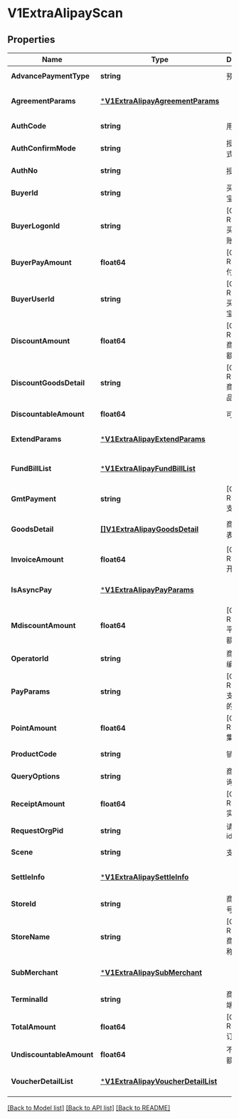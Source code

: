 # V1ExtraAlipayScan

## Properties
Name | Type | Description | Notes
------------ | ------------- | ------------- | -------------
**AdvancePaymentType** | **string** | 预授权类型 | [default to null]
**AgreementParams** | [***V1ExtraAlipayAgreementParams**](v1ExtraAlipayAgreementParams.md) |  | [optional] [default to null]
**AuthCode** | **string** | 用户的条码 | [default to null]
**AuthConfirmMode** | **string** | 授权确认方式 | [default to null]
**AuthNo** | **string** | 授权号 | [default to null]
**BuyerId** | **string** | 买家的支付宝用户id | [default to null]
**BuyerLogonId** | **string** | [ONLY IN RESPONSE] 买家支付宝账号 | [default to null]
**BuyerPayAmount** | **float64** | [ONLY IN RESPONSE] 付款金额 | [default to null]
**BuyerUserId** | **string** | [ONLY IN RESPONSE] 买家在支付宝的用户id | [default to null]
**DiscountAmount** | **float64** | [ONLY IN RESPONSE] 商家优惠金额 | [default to null]
**DiscountGoodsDetail** | **string** | [ONLY IN RESPONSE] 商家优惠商品明细 | [default to null]
**DiscountableAmount** | **float64** | 可打折金额 | [default to null]
**ExtendParams** | [***V1ExtraAlipayExtendParams**](v1ExtraAlipayExtendParams.md) |  | [optional] [default to null]
**FundBillList** | [***V1ExtraAlipayFundBillList**](v1ExtraAlipayFundBillList.md) |  | [optional] [default to null]
**GmtPayment** | **string** | [ONLY IN RESPONSE] 支付时间 | [default to null]
**GoodsDetail** | [**[]V1ExtraAlipayGoodsDetail**](v1ExtraAlipayGoodsDetail.md) | 商品明细列表 | [optional] [default to null]
**InvoiceAmount** | **float64** | [ONLY IN RESPONSE] 开票金额 | [default to null]
**IsAsyncPay** | [***V1ExtraAlipayPayParams**](v1ExtraAlipayPayParams.md) |  | [optional] [default to null]
**MdiscountAmount** | **float64** | [ONLY IN RESPONSE] 平台优惠金额 | [default to null]
**OperatorId** | **string** | 商户操作员编号 | [default to null]
**PayParams** | **string** | [ONLY IN RESPONSE] 支付宝返回的支付参数 | [default to null]
**PointAmount** | **float64** | [ONLY IN RESPONSE] 集分宝金额 | [default to null]
**ProductCode** | **string** | 销售产品码 | [default to null]
**QueryOptions** | **string** | 商户授权查询类型 | [default to null]
**ReceiptAmount** | **float64** | [ONLY IN RESPONSE] 实收金额 | [default to null]
**RequestOrgPid** | **string** | 请求方机构id | [default to null]
**Scene** | **string** | 支付场景 | [default to null]
**SettleInfo** | [***V1ExtraAlipaySettleInfo**](v1ExtraAlipaySettleInfo.md) |  | [optional] [default to null]
**StoreId** | **string** | 商户门店编号 | [default to null]
**StoreName** | **string** | [ONLY IN RESPONSE] 商户门店名称 | [default to null]
**SubMerchant** | [***V1ExtraAlipaySubMerchant**](v1ExtraAlipaySubMerchant.md) |  | [optional] [default to null]
**TerminalId** | **string** | 商户机具终端编号 | [default to null]
**TotalAmount** | **float64** | [ONLY IN RESPONSE] 订单金额 | [default to null]
**UndiscountableAmount** | **float64** | 不可打折金额 | [default to null]
**VoucherDetailList** | [***V1ExtraAlipayVoucherDetailList**](v1ExtraAlipayVoucherDetailList.md) |  | [optional] [default to null]

[[Back to Model list]](../README.md#documentation-for-models) [[Back to API list]](../README.md#documentation-for-api-endpoints) [[Back to README]](../README.md)


